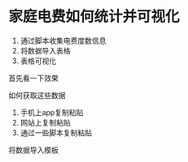 # 家庭电费如何统计并可视化

1. 通过脚本收集电费度数信息
2. 将数据导入表格
3. 表格可视化

首先看一下效果

如何获取这些数据
1. 手机上app复制粘贴
2. 网站上复制粘贴
3. 通过一些脚本复制粘贴

将数据导入模板

